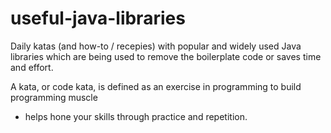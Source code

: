 # useful-java-libraries

Daily katas (and how-to / recepies) with popular and widely used Java libraries which are being used to remove the boilerplate code or saves time and
effort.


A kata, or code kata, is defined as an exercise in programming to build programming muscle 
  - helps hone your skills through practice and repetition.


